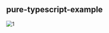 ## pure-typescript-example

![1](https://github.com/kawsarIbnSiraj/pure-typescript-example/blob/master/screenshot/typescript.PNG)
